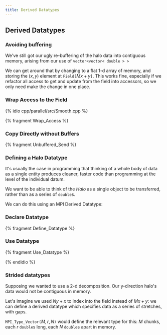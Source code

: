 ```yaml
---
title: Derived Datatypes
---
```


## Derived Datatypes

### Avoiding buffering

We've still got our ugly re-buffering of the halo data into contiguous memory,
arising from our use of `vector<vector< double > >`

We can get around that by changing to a flat 1-d array of memory, and storing the
$(x,y)$ element at `Field[`$Mx+y$`]`. This works fine, especially if we refactor
all access to get and update from the field into accessors, so we only need make
the change in one place.

### Wrap Access to the Field

{% idio cpp/parallel/src/Smooth.cpp %}

{% fragment Wrap_Access %}

### Copy Directly without Buffers

{% fragment Unbuffered_Send %}

### Defining a Halo Datatype

It's usually the case in programming that thinking of a whole body of data as a single
entity produces cleaner, faster code than programming at the level of the individual datum.

We want to be able to think of the *Halo* as a single object to be transferred, rather
than as a series of `double`s.

We can do this using an MPI Derived Datatype:

### Declare Datatype

{% fragment Define_Datatype %}

### Use Datatype

{% fragment Use_Datatype %}

{% endidio %}

### Strided datatypes

Supposing we wanted to use a 2-d decomposition. Our y-direction halo's data would not be contiguous
in memory.

Let's imagine we used $Ny+x$ to index into the field instead of $Mx+y$: we can define a derived datatype
which specifies data as a series of stretches, with gaps.

`MPI_Type_Vector(`$M,r,N$`)` would define the relevant type for this: $M$ chunks, each $r$ `double`s
long, each $N$ `double`s apart in memory.
